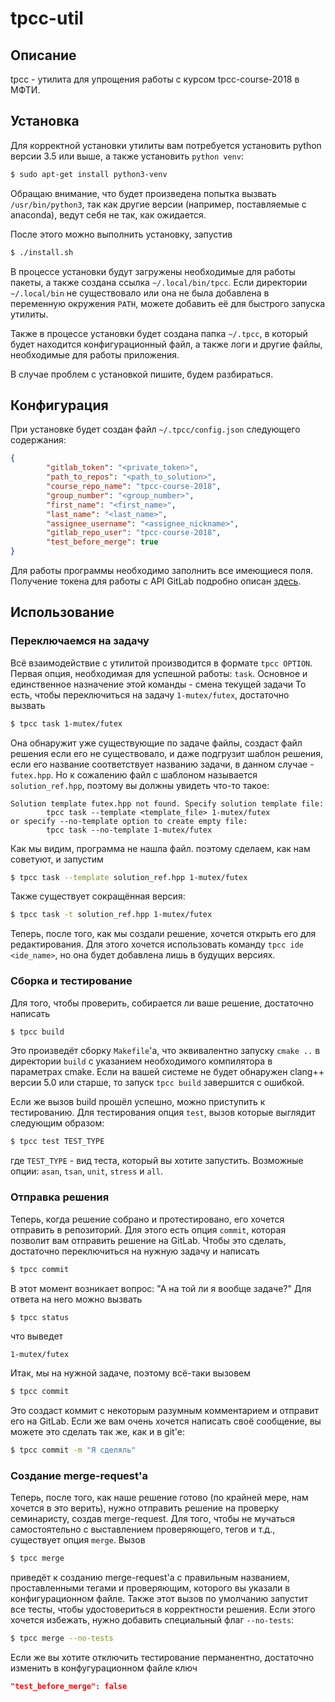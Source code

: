 # tpcc-util

## Описание

tpcc - утилита для упрощения работы с курсом tpcc-course-2018 в МФТИ.

## Установка

Для корректной установки утилиты вам потребуется установить python версии 3.5 или выше, 
а также установить `python venv`:
```bash
$ sudo apt-get install python3-venv
```

Обращаю внимание, что будет произведена попытка вызвать `/usr/bin/python3`, так как другие
версии (например, поставляемые с anaconda), ведут себя не так, как ожидается.

После этого можно выполнить установку, запустив
```bash
$ ./install.sh
```

В процессе установки будут загружены необходимые для работы пакеты, а также создана ссылка
`~/.local/bin/tpcc`. Если директории `~/.local/bin` не существовало или она не была добавлена
в переменную окружения `PATH`, можете добавить её для быстрого запуска утилиты.

Также в процессе установки будет создана папка `~/.tpcc`, в который будет находится конфигурационный
файл, а также логи и другие файлы, необходимые для работы приложения.
 
В случае проблем с установкой пишите, будем разбираться.

## Конфигурация

При установке будет создан файл `~/.tpcc/config.json` следующего содержания:
```json
{
        "gitlab_token": "<private_token>",
        "path_to_repos": "<path_to_solution>",
        "course_repo_name": "tpcc-course-2018",
        "group_number": "<group_number>",
        "first_name": "<first_name>",
        "last_name": "<last_name>",
        "assignee_username": "<assignee_nickname>",
        "gitlab_repo_user": "tpcc-course-2018",
        "test_before_merge": true
}
```

Для работы программы необходимо заполнить все имеющиеся поля. Получение токена для работы с
API GitLab подробно описан [здесь](https://docs.gitlab.com/ee/user/profile/personal_access_tokens.html).

## Использование

### Переключаемся на задачу

Всё взаимодействие с утилитой производится в формате `tpcc OPTION`. Первая опция, необходимая
для успешной работы: `task`. Основное и единственное назначение этой команды - смена текущей задачи
То есть, чтобы переключиться на задачу `1-mutex/futex`, достаточно вызвать
```bash
$ tpcc task 1-mutex/futex
```

Она обнаружит уже существующие по задаче файлы, создаст файл решения если его не существовало,
и даже подгрузит шаблон решения, если его название соответствует названию задачи, в данном случае - 
`futex.hpp`. Но к сожалению файл с шаблоном называется `solution_ref.hpp`, поэтому вы должны увидеть
что-то такое:

```text
Solution template futex.hpp not found. Specify solution template file:
        tpcc task --template <template_file> 1-mutex/futex
or specify --no-template option to create empty file:
        tpcc task --no-template 1-mutex/futex
``` 

Как мы видим, программа не нашла файл. поэтому сделаем, как нам советуют, и запустим
```bash
$ tpcc task --template solution_ref.hpp 1-mutex/futex
```

Также существует сокращённая версия:
```bash
$ tpcc task -t solution_ref.hpp 1-mutex/futex
```

Теперь, после того, как мы создали решение, хочется открыть его для редактирования. Для этого
хочется использовать команду `tpcc ide <ide_name>`, но она будет добавлена лишь в будущих версиях.

### Сборка и тестирование

Для того, чтобы проверить, собирается ли ваше решение, достаточно написать 
```bash
$ tpcc build
```

Это произведёт сборку `Makefile`'а, что эквивалентно запуску `cmake ..` в директории `build`
с указанием необходимого компилятора в параметрах cmake. Если на вашей системе не будет
обнаружен clang++ версии 5.0 или старше, то запуск `tpcc build` завершится с ошибкой.

Если же вызов build прошёл успешно, можно приступить к тестированию. Для тестирования опция
`test`, вызов которые выглядит следующим образом:

```bash
$ tpcc test TEST_TYPE
``` 

где `TEST_TYPE` - вид теста, который вы хотите запустить. Возможные опции: `asan`, `tsan`, 
`unit`, `stress` и `all`.

### Отправка решения

Теперь, когда решение собрано и протестировано, его хочется отправить в репозиторий. Для
этого есть опция `commit`, которая позволит вам отправить решение на GitLab. Чтобы это
сделать, достаточно переключиться на нужную задачу и написать

```bash
$ tpcc commit
```

В этот момент возникает вопрос: "А на той ли я вообще задаче?" Для ответа на него можно вызвать
```bash
$ tpcc status
```
что выведет
```text
1-mutex/futex
```

Итак, мы на нужной задаче, поэтому всё-таки вызовем
```bash
$ tpcc commit
```

Это создаст коммит с некоторым разумным комментарием и отправит его на GitLab. Если же вам
очень хочется написать своё сообщение, вы можете это сделать так же, как и в git'е:

```bash
$ tpcc commit -m "Я сделяль"
```

### Создание merge-request'а

Теперь, после того, как наше решение готово (по крайней мере, нам хочется в это верить),
нужно отправить решение на проверку семинаристу, создав merge-request. Для того, чтобы
не мучаться самостоятельно с выставлением проверяющего, тегов и т.д., существует опция
`merge`. Вызов
```bash
$ tpcc merge
```
приведёт к созданию merge-request'а с правильным названием, проставленными тегами и проверяющим,
которого вы указали в конфигурационном файле. Также этот вызов по умолчанию запустит все тесты,
чтобы удостовериться в корректности решения. Если этого хочется избежать, нужно добавить
специальный флаг `--no-tests`:

```bash
$ tpcc merge --no-tests
```

Если же вы хотите отключить тестирование перманентно, достаточно изменить в конфугурационном
файле ключ 
```json
"test_before_merge": false
```
